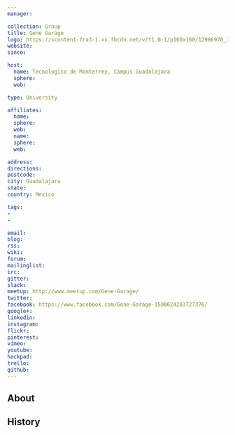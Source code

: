 ```yaml
---
manager:

collection: Group
title: Gene Garage
logo: https://scontent-fra3-1.xx.fbcdn.net/v/t1.0-1/p160x160/12986970_1741318769457918_3454203802810370317_n.png?oh=369e7fd7b866b9eb510d912f0b5b350f&oe=57F52E70
website:
since:

host:
  name: Tecnologico de Monterrey, Campus Guadalajara
  sphere:
  web:

type: University

affiliates:
  name:
  sphere:
  web:
  name:
  sphere:
  web:

address:
directions:
postcode:
city: Guadalajara
state:
country: Mexico

tags:
-
-

email:
blog:
rss:
wiki:
forum:
mailinglist:
irc:
gitter:
slack:
meetup: http://www.meetup.com/Gene-Garage/
twitter:
facebook: https://www.facebook.com/Gene-Garage-1598624203727376/
google+:
linkedin:
instagram:
flickr:
pinterest:
vimeo:
youtube:
hackpad:
trello:
github:
---
```


## About

## History
